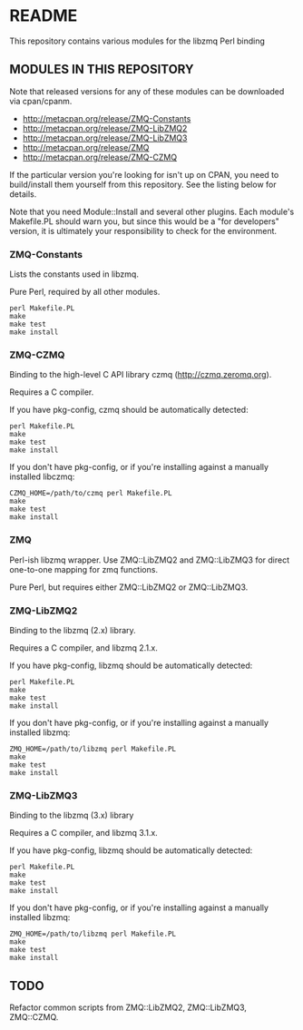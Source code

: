 # README

This repository contains various modules for the libzmq Perl binding

## MODULES IN THIS REPOSITORY

Note that released versions for any of these modules can be downloaded via cpan/cpanm. 

* http://metacpan.org/release/ZMQ-Constants
* http://metacpan.org/release/ZMQ-LibZMQ2
* http://metacpan.org/release/ZMQ-LibZMQ3
* http://metacpan.org/release/ZMQ
* http://metacpan.org/release/ZMQ-CZMQ

If the particular version you're looking for isn't up on CPAN, you need to build/install them yourself from this repository. See the listing below for details.

Note that you need Module::Install and several other plugins. Each module's Makefile.PL should warn you, but since this would be a "for developers" version, it is ultimately your responsibility to check for the environment.


### ZMQ-Constants

Lists the constants used in libzmq.

Pure Perl, required by all other modules. 

    perl Makefile.PL
    make
    make test
    make install

### ZMQ-CZMQ

Binding to the high-level C API library czmq (http://czmq.zeromq.org).

Requires a C compiler. 

If you have pkg-config, czmq should be automatically detected:

    perl Makefile.PL
    make
    make test
    make install

If you don't have pkg-config, or if you're installing against a manually 
installed libczmq:

    CZMQ_HOME=/path/to/czmq perl Makefile.PL
    make
    make test
    make install

### ZMQ

Perl-ish libzmq wrapper. Use ZMQ::LibZMQ2 and ZMQ::LibZMQ3 for direct one-to-one mapping for zmq functions.

Pure Perl, but requires either ZMQ::LibZMQ2 or ZMQ::LibZMQ3. 

### ZMQ-LibZMQ2

Binding to the libzmq (2.x) library.

Requires a C compiler, and libzmq 2.1.x. 

If you have pkg-config, libzmq should be automatically detected:

    perl Makefile.PL
    make
    make test
    make install

If you don't have pkg-config, or if you're installing against a manually 
installed libzmq:

    ZMQ_HOME=/path/to/libzmq perl Makefile.PL
    make
    make test
    make install

### ZMQ-LibZMQ3

Binding to the libzmq (3.x) library

Requires a C compiler, and libzmq 3.1.x. 

If you have pkg-config, libzmq should be automatically detected:

    perl Makefile.PL
    make
    make test
    make install

If you don't have pkg-config, or if you're installing against a manually 
installed libzmq:

    ZMQ_HOME=/path/to/libzmq perl Makefile.PL
    make
    make test
    make install


## TODO

Refactor common scripts from ZMQ::LibZMQ2, ZMQ::LibZMQ3, ZMQ::CZMQ.

